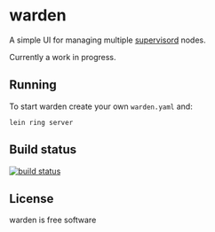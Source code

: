 # warden

A simple UI for managing multiple [supervisord](http://supervisord.org) nodes.

Currently a work in progress.

## Running

To start warden create your own `warden.yaml` and:

    lein ring server

## Build status

[![build status](https://travis-ci.org/eggsby/warden.png)](https://travis-ci.org/eggsby/warden)

## License

warden is free software
